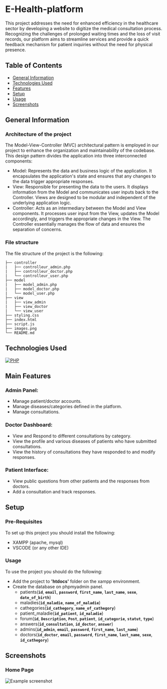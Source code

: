 # E-Health-platform
This project addresses the need for enhanced efficiency in the healthcare sector by developing a website to digitize the medical consultation process. Recognizing the challenges of prolonged waiting times and the loss of visit records, our platform aims to streamline services and provide a quick feedback mechanism for patient inquiries without the need for physical presence.

## Table of Contents
* [General Information](#general-information)
* [Technologies Used](#technologies-used)
* [Features](#features)
* [Setup](#setup)
* [Usage](#usage)
* [Screenshots](#screenshots)


## General Information
### Architecture of the project
The Model-View-Controller (MVC) architectural pattern is employed in our project to enhance the organization and maintainability of the codebase. This design pattern divides the application into three interconnected components:

- Model: Represents the data and business logic of the application. It encapsulates the application's state and ensures that any changes to the data trigger appropriate responses.
- View: Responsible for presenting the data to the users. It displays information from the Model and communicates user inputs back to the Controller. Views are designed to be modular and independent of the underlying application logic.
- Controller: Acts as an intermediary between the Model and View components. It processes user input from the View, updates the Model accordingly, and triggers the appropriate changes in the View. The Controller essentially manages the flow of data and ensures the separation of concerns.

### File structure
The file structure of the project is the following:
```
├── controller
|   ├── controlleur_admin.php
|   ├── controlleur_doctor.php
|   └── controlleur_user.php
├── model
|   ├── model_admin.php
|   ├── model_doctor.php
|   └── model_user.php
├── view
|   ├── view_admin
|   ├── view_doctor
|   └── view_user
├── styling.css
├── index.html
├── script.js
├── images.png
└── README.md
```


## Technologies Used
[![PHP](https://skillicons.dev/icons?i=php,html,css,js,mysql)](https://skillicons.dev)



## Main Features
### Admin Panel:
- Manage patient/doctor accounts.
- Manage diseases/categories defined in the platform.
- Manage consultations.

### Doctor Dashboard:
- View and Respond to different consultations by category.
- View the profile and various diseases of patients who have submitted consultations.
- View the history of consultations they have responded to and modify responses.

### Patient Interface:
- View public questions from other patients and the responses from doctors.
- Add a consultation and track responses.


## Setup
### Pre-Requisites
To set up this project you should install the following:
- XAMPP (apache, mysql)
- VSCODE (or any other IDE)

### Usage
To use the project you should do the following:
- Add the project to **'htdocs'** folder on the xampp environment.
- Create the database on phpmyadmin panel.
  * patients(**`id`**, **`email`**, **`password`**, **`first_name`**, **`last_name`**, **`sexe`**, **`date_of_birth`**)
  * maladies(**`id_maladie`**, **`name_of_maladie`**)
  * cathegories(**`id_cathegory`**, **`name_of_cathegory`**)
  * patient_maladie(**`id_patient`**, **`id_maladie`**)
  * forum(**`id`**, **`Description`**, **`Post`**, **`patient`**, **`id_categorie`**, **`statut`**, **`type`**)
  * answers(**`id_consultation`**, **`id_doctor`**, **`answer`**)
  * admins(**`id_admin`**, **`email`**, **`password`**, **`first_name`**, **`last_name`**)
  * doctors(**`id_doctor`**, **`email`**, **`password`**, **`first_name`**, **`last_name`**, **`sexe`**, **`id_cathegory`**)

## Screenshots
### Home Page
![Example screenshot](./img/screenshot.png)
<!-- If you have screenshots you'd like to share, include them here. -->
